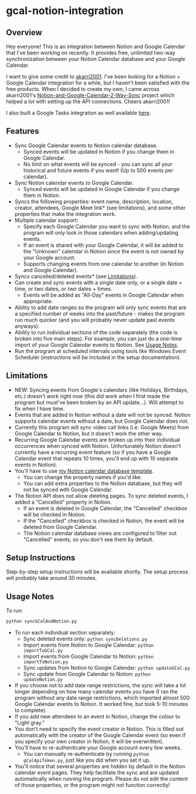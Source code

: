# gcal-notion-integration

## Overview

Hey everyone! This is an integration between Notion and Google Calendar that I've been working on recently. It provides free, unlimited two-way synchronization between your Notion Calendar database and your Google Calendar.

I want to give some credit to [akarri2001](https://github.com/akarri2001). I've been looking for a Notion + Google Calendar integration for a while, but I haven't been satisfied with the free products. When I decided to create my own, I came across akarri2001's [Notion-and-Google-Calendar-2-Way-Sync](https://github.com/akarri2001/Notion-and-Google-Calendar-2-Way-Sync) project which helped a lot with setting up the API connections. Cheers akarri2001!

I also built a Google Tasks integration as well available [here](https://github.com/nathan-dykstra/gtasks-notion-integration).

## Features
- Sync Google Calendar events to Notion calendar database.
  - Synced events will be updated in Notion if you change them in Google Calendar.
  - No limit on what events will be synced - you can sync all your historical and future events if you want! (Up to 500 events per calendar).
- Sync Notion calendar events to Google Calendar.
  - Synced events will be updated in Google Calendar if you change them in Notion.
- Syncs the following properties: event name, description, location, creator, attendees, Google Meet link* (see limitations), and some other properties that make the integration work.
- Multiple calendar support:
  - Specify each Google Calendar you want to sync with Notion, and the program will only look in those calendars when adding/updating events.
  - If an event is shared with your Google Calendar, it will be added to the "Unknown" calendar in Notion since the event is not owned by your Google account.
  - Supports changing events from one calendar to another (in Notion and Google Calendar).
- Syncs cancelled/deleted events* (see [Limitations](#limitations)).
- Can create and sync events with a single date only, or a single date + time, or two dates, or two dates + times.
  - Events will be added as "All-Day" events in Google Calendar when appropriate.
- Ability to add date ranges so the program will only sync events that are a specified number of weeks into the past/future - makes the program run much quicker (and you will probably never update past events anyways).
- Ability to run individual sections of the code separately (the code is broken into five main steps). For example, you can just do a one-time import of your Google Calendar events to Notion. See [Usage Notes](#usage-notes).
- Run the program at scheduled intervals using tools like Windows Event Scheduler (instructions will be included in the setup documentation).

## Limitations
- NEW: Syncing events from Google's calendars (like Holidays, Birthdays, etc.) doesn't work right now (this did work when I first made the program but must've been broken by an API update...). Will attempt to fix when I have time.
- Events that are added in Notion without a date will not be synced. Notion supports calendar events without a date, but Google Calendar does not.
- Currently this program will sync video call links (i.e. Google Meets) from Google Calendar to Notion, but it doesn't work the other way.
- Recurring Google Calendar events are broken up into their individual occurrences when synced with Notion. Unfortunately Notion doesn't currently have a recurring event feature (so if you have a Google Calendar event that repeats 10 times, you'll end up with 10 separate events in Notion).
- You'll have to use [my Notion calendar database template](https://nathan-dykstra-personal.notion.site/3414bbbb4d6a4766b2691f6a5ba55263?v=b3228cb5c87f4f9ea88d027ee632f2a1&pvs=73).
  - You can change the property names if you'd like.
  - You can add extra properties to the Notion database, but they will not be synced with Google Calendar.
- The Notion API does not allow deleting pages. To sync deleted events, I added a "Cancelled" property in Notion.
  - If an event is deleted in Google Calendar, the "Cancelled" checkbox will be checked in Notion.
  - If the "Cancelled" checkbox is checked in Notion, the event will be deleted from Google Calendar.
  - The Notion calendar database views are configured to filter out "Cancelled" events, so you don't see them by default.

## Setup Instructions

Step-by-step setup instructions will be available shortly. The setup process will probably take around 30 minutes.

## Usage Notes
To run: 
```sh
python syncGCalAndNotion.py
```
- To run each individual section separately: 
  - Sync deleted events only: `python syncDeletions.py`
  - Import events from Notion to Google Calendar: `python importToGCal.py`
  - Import events from Google Calendar to Notion: `python importToNotion.py`
  - Sync updates from Notion to Google Calendar: `python updateGCal.py`
  - Sync update from Google Calendar to Notion: `python updateNotion.py`
- If you choose not to add date range restrictions, the sync will take a lot longer depending on how many calendar events you have (I ran the program without any date range restrictions, which imported almost 500 Google Calendar events to Notion. It worked fine, but took 5-10 minutes to complete).
- If you add new attendees to an event in Notion, change the colour to "Light gray."
- You don't need to specify the event creator in Notion. This is filled out automatically with the creator of the Google Calendar event (so even if you specify your own creator in Notion, it will be overwritten).
- You'll have to re-authenticate your Google account every few weeks.
  - You can manually re-authenticate by running `python gCalApiToken.py`, just like you did when you set it up.
- You'll notice that several properties are hidden by default in the Notion calendar event pages. They help facilitate the sync and are updated automatically when running the program. Please do not edit the content of those properties, or the program might not function correctly!
